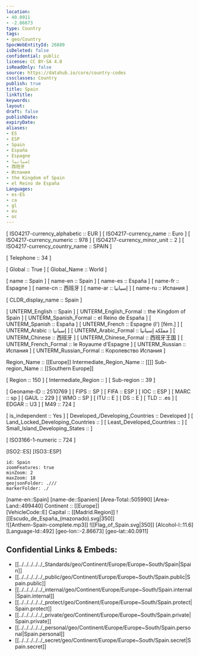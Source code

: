 ```yaml
---
location:
- 40.0911
- -2.86673
type: Country
tags:
- geo/Country
SpocWebEntityId: 26889
isDeleted: false
confidential: public
license: CC BY-SA 4.0
isReadOnly: false
source: https://datahub.io/core/country-codes
cssclasses: Country
publish: true
title: Spain
linkTitle: 
keywords: 
layout: 
draft: false
publishDate: 
expiryDate: 
aliases:
- ES
- ESP
- Spain
- España
- Espagne
- إسبانيا
- 西班牙
- Испания
- the Kingdom of Spain
- el Reino de España
Languages:
- es-ES
- ca
- gl
- eu
- oc
---
```



[	ISO4217-currency_alphabetic	 :: EUR ] 
[	ISO4217-currency_name	 :: Euro ] 
[	ISO4217-currency_numeric	 :: 978 ] 
[	ISO4217-currency_minor_unit	 :: 2 ] 
[	ISO4217-currency_country_name	 :: SPAIN ] 

[	Telephone	 :: 34 ] 

[	Global	 :: True ] 
[	Global_Name	 :: World ] 

[	name	 :: Spain ] 
[	name-en	 :: Spain ] 
[	name-es	 :: España ] 
[	name-fr	 :: Espagne ] 
[	name-cn	 :: 西班牙 ] 
[	name-ar	 :: إسبانيا ] 
[	name-ru	 :: Испания ] 

[	CLDR_display_name	 :: Spain ] 

[	UNTERM_English	 :: Spain ] 
[	UNTERM_English_Formal	 :: the Kingdom of Spain ] 
[	UNTERM_Spanish_Formal	 :: el Reino de España ] 
[	UNTERM_Spanish	 :: España ] 
[	UNTERM_French	 :: Espagne (l') [fém.] ] 
[	UNTERM_Arabic	 :: إسبانيا ] 
[	UNTERM_Arabic_Formal	 :: مملكة إسبانيا ] 
[	UNTERM_Chinese	 :: 西班牙 ] 
[	UNTERM_Chinese_Formal	 :: 西班牙王国 ] 
[	UNTERM_French_Formal	 :: le Royaume d'Espagne ] 
[	UNTERM_Russian	 :: Испания ] 
[	UNTERM_Russian_Formal	 :: Королевство Испания ] 

Region_Name ::  [[Europe]] 
Intermediate_Region_Name ::  [[]] 
Sub-region_Name ::  [[Southern Europe]] 

[	Region	 :: 150 ] 
[	Intermediate_Region	 ::  ] 
[	Sub-region	 :: 39 ] 

[	Geoname-ID	 :: 2510769 ] 
[	FIPS	 :: SP ] 
[	FIFA	 :: ESP ] 
[	IOC	 :: ESP ] 
[	MARC	 :: sp ] 
[	GAUL	 :: 229 ] 
[	WMO	 :: SP ] 
[	ITU	 :: E ] 
[	DS	 :: E ] 
[	TLD	 :: .es ] 
[	EDGAR	 :: U3 ] 
[	M49	 :: 724 ] 

[	is_independent	 :: Yes ] 
[	Developed_/Developing_Countries	 :: Developed ] 
[	Land_Locked_Developing_Countries	 ::  ] 
[	Least_Developed_Countries	 ::  ] 
[	Small_Island_Developing_States	 ::  ] 

[	ISO3166-1-numeric	 :: 724 ] 



[ISO2::ES] 
[ISO3::ESP] 

```leaflet
id: Spain
zoomFeatures: true 
minZoom: 2 
maxZoom: 18
geojsonFolder: .///
markerFolder: ./
```

[name-en::Spain] 
[name-de::Spanien] 
[Area-Total::505990] 
[Area-Land::499440] 
Continent :: [[Europe]]  
[VehicleCode::E] 
Capital :: [[Madrid.Region]] 
![[Escudo_de_España_(mazonado).svg|350]]  
![[Anthem-Spain-complete.mp3]] 
![[Flag_of_Spain.svg|350]] 
[Alcohol-l::11.6] 
[Language-Id::492] 
[geo-lon::-2.86673] 
[geo-lat::40.0911] 



## Confidential Links & Embeds: 
- [[../../../../../_Standards/geo/Continent/Europe/Europe~South/Spain|Spain]] 
- [[../../../../../_public/geo/Continent/Europe/Europe~South/Spain.public|Spain.public]] 
- [[../../../../../_internal/geo/Continent/Europe/Europe~South/Spain.internal|Spain.internal]] 
- [[../../../../../_protect/geo/Continent/Europe/Europe~South/Spain.protect|Spain.protect]] 
- [[../../../../../_private/geo/Continent/Europe/Europe~South/Spain.private|Spain.private]] 
- [[../../../../../_personal/geo/Continent/Europe/Europe~South/Spain.personal|Spain.personal]] 
- [[../../../../../_secret/geo/Continent/Europe/Europe~South/Spain.secret|Spain.secret]] 

